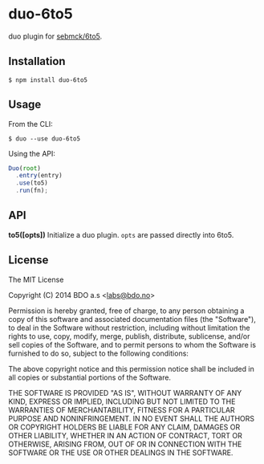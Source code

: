 
duo-6to5
========

duo plugin for [sebmck/6to5](https://github.com/sebmck/6to5).


Installation
------------

    $ npm install duo-6to5


Usage
-----

From the CLI:

    $ duo --use duo-6to5

Using the API:

```javascript
Duo(root)
  .entry(entry)
  .use(to5)
  .run(fn);
```


API
---

__to5([opts])__
Initialize a duo plugin. `opts` are passed directly into 6to5.


License
-------

The MIT License

Copyright (C) 2014 BDO a.s &lt;labs@bdo.no&gt;

Permission is hereby granted, free of charge, to any person obtaining
a copy of this software and associated documentation files (the "Software"),
to deal in the Software without restriction, including without limitation
the rights to use, copy, modify, merge, publish, distribute, sublicense,
and/or sell copies of the Software, and to permit persons to whom the
Software is furnished to do so, subject to the following conditions:

The above copyright notice and this permission notice shall be included
in all copies or substantial portions of the Software.

THE SOFTWARE IS PROVIDED "AS IS", WITHOUT WARRANTY OF ANY KIND,
EXPRESS OR IMPLIED, INCLUDING BUT NOT LIMITED TO THE WARRANTIES
OF MERCHANTABILITY, FITNESS FOR A PARTICULAR PURPOSE AND NONINFRINGEMENT.
IN NO EVENT SHALL THE AUTHORS OR COPYRIGHT HOLDERS BE LIABLE FOR ANY CLAIM,
DAMAGES OR OTHER LIABILITY, WHETHER IN AN ACTION OF CONTRACT,
TORT OR OTHERWISE, ARISING FROM, OUT OF OR IN CONNECTION WITH THE SOFTWARE
OR THE USE OR OTHER DEALINGS IN THE SOFTWARE.

